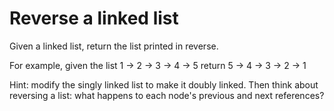 # Reverse a linked list

Given a linked list, return the list printed in reverse.

For example, given the list 1 -> 2 -> 3 -> 4 -> 5
return 5 -> 4 -> 3 -> 2 -> 1

Hint: modify the singly linked list to make it doubly linked. Then think about reversing a list: what happens to each node's previous and next references?
